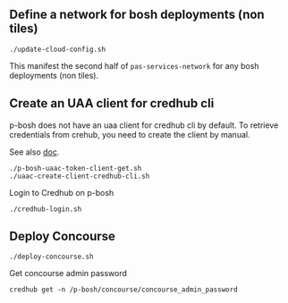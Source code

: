 ## Define a network for bosh deployments (non tiles)

```
./update-cloud-config.sh
```

This manifest the second half of `pas-services-network` for any bosh deployments (non tiles).

## Create an UAA client for credhub cli

p-bosh does not have an uaa client for credhub cli by default. 
To retrieve credentials from crehub, you need to create the client by manual.

See also [doc](https://community.pivotal.io/s/article/How-to-Access-CredHub-with-the-CredHub-CLI).

```
./p-bosh-uaac-token-client-get.sh 
./uaac-create-client-credhub-cli.sh
```

Login to Credhub on p-bosh


```
./credhub-login.sh
```

## Deploy Concourse


```
./deploy-concourse.sh
```


Get concourse admin password


```
credhub get -n /p-bosh/concourse/concourse_admin_password
```
